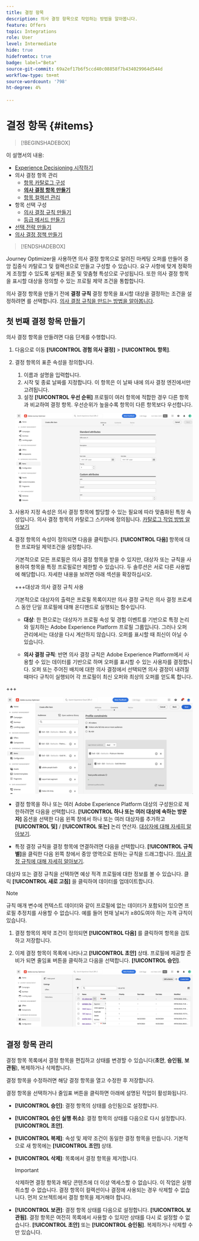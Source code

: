```yaml
---
title: 결정 항목
description: 의사 결정 항목으로 작업하는 방법을 알아봅니다.
feature: Offers
topic: Integrations
role: User
level: Intermediate
hide: true
hidefromtoc: true
badge: label="Beta"
source-git-commit: 69a2ef17b6f5ccd40c08858f7b434029964d544d
workflow-type: tm+mt
source-wordcount: '798'
ht-degree: 4%

---
```


# 결정 항목 {#items}

>[!BEGINSHADEBOX]

이 설명서의 내용:

* [Experience Decisioning 시작하기](gs-experience-decisioning.md)
* 의사 결정 항목 관리
   * [항목 카탈로그 구성](catalogs.md)
   * **[의사 결정 항목 만들기](items.md)**
   * [항목 컬렉션 관리](collections.md)
* 항목 선택 구성
   * [의사 결정 규칙 만들기](rules.md)
   * [등급 메서드 만들기](ranking.md)
* [선택 전략 만들기](selection-strategies.md)
* [의사 결정 정책 만들기](create-decision.md)

>[!ENDSHADEBOX]

Journey Optimizer을 사용하면 의사 결정 항목으로 알려진 마케팅 오퍼를 만들어 중앙 집중식 카탈로그 및 컬렉션으로 만들고 구성할 수 있습니다. 요구 사항에 맞게 정확하게 조정할 수 있도록 설계된 표준 및 맞춤형 특성으로 구성됩니다. 또한 의사 결정 항목을 표시할 대상을 정의할 수 있는 프로필 제약 조건을 통합합니다.

의사 결정 항목을 만들기 전에 **결정 규칙** 결정 항목을 표시할 대상을 결정하는 조건을 설정하려면 를 선택합니다. [의사 결정 규칙을 만드는 방법을 알아봅니다](rules.md).

## 첫 번째 결정 항목 만들기

의사 결정 항목을 만들려면 다음 단계를 수행합니다.

1. 다음으로 이동 **[!UICONTROL 경험 의사 결정]** > **[!UICONTROL 항목]**.

1. 결정 항목의 표준 속성을 정의합니다.

   1. 이름과 설명을 입력합니다.
   1. 시작 및 종료 날짜를 지정합니다. 이 항목은 이 날짜 내에 의사 결정 엔진에서만 고려됩니다.
   1. 설정 **[!UICONTROL 우선 순위]** 프로필이 여러 항목에 적합한 경우 다른 항목과 비교하여 결정 항목. 우선순위가 높을수록 항목이 다른 항목보다 우선합니다.

   ![](assets/item-attributes.png)

1. 사용자 지정 속성은 의사 결정 항목에 할당할 수 있는 필요에 따라 맞춤화된 특정 속성입니다. 의사 결정 항목의 카탈로그 스키마에 정의됩니다. [카탈로그 작업 방법 알아보기](catalogs.md)

1. 결정 항목의 속성이 정의되면 다음을 클릭합니다. **[!UICONTROL 다음]** 항목에 대한 프로파일 제약조건을 설정합니다.

   기본적으로 모든 프로필은 의사 결정 항목을 받을 수 있지만, 대상자 또는 규칙을 사용하여 항목을 특정 프로필로만 제한할 수 있습니다. 두 솔루션은 서로 다른 사용법에 해당합니다. 자세한 내용을 보려면 아래 섹션을 확장하십시오.

   +++대상과 의사 결정 규칙 사용

   기본적으로 대상자의 출력은 프로필 목록이지만 의사 결정 규칙은 의사 결정 프로세스 동안 단일 프로필에 대해 온디맨드로 실행되는 함수입니다.

   * **대상**: 한 편으로는 대상자가 프로필 속성 및 경험 이벤트를 기반으로 특정 논리와 일치하는 Adobe Experience Platform 프로필 그룹입니다. 그러나 오퍼 관리에서는 대상을 다시 계산하지 않습니다. 오퍼를 표시할 때 최신이 아닐 수 있습니다.

   * **의사 결정 규칙**: 반면 의사 결정 규칙은 Adobe Experience Platform에서 사용할 수 있는 데이터를 기반으로 하며 오퍼를 표시할 수 있는 사용자를 결정합니다. 오퍼 또는 주어진 배치에 대한 의사 결정에서 선택되면 의사 결정이 내려질 때마다 규칙이 실행되어 각 프로필이 최신 오퍼와 최상의 오퍼를 얻도록 합니다.

+++

   ![](assets/item-constraints.png)

   * 결정 항목을 하나 또는 여러 Adobe Experience Platform 대상의 구성원으로 제한하려면 다음을 선택합니다. **[!UICONTROL 하나 또는 여러 대상에 속하는 방문자]** 옵션을 선택한 다음 왼쪽 창에서 하나 또는 여러 대상자를 추가하고 **[!UICONTROL 및]** / **[!UICONTROL 또는]** 논리 연산자. [대상자에 대해 자세히 알아보기](../audience/about-audiences.md).

   * 특정 결정 규칙을 결정 항목에 연결하려면 다음을 선택합니다. **[!UICONTROL 규칙별]**&#x200B;을 클릭한 다음 왼쪽 창에서 중앙 영역으로 원하는 규칙을 드래그합니다. [의사 결정 규칙에 대해 자세히 알아보기](rules.md).

   대상자 또는 결정 규칙을 선택하면 예상 적격 프로필에 대한 정보를 볼 수 있습니다. 클릭 **[!UICONTROL 새로 고침]** 을 클릭하여 데이터를 업데이트합니다.

   >[!NOTE]
   >
   >규칙 매개 변수에 컨텍스트 데이터와 같이 프로필에 없는 데이터가 포함되어 있으면 프로필 추정치를 사용할 수 없습니다. 예를 들어 현재 날씨가 ≥80도여야 하는 자격 규칙이 있습니다.

1. 결정 항목의 제약 조건이 정의되면 **[!UICONTROL 다음]** 를 클릭하여 항목을 검토하고 저장합니다.

1. 이제 결정 항목이 목록에 나타나고 **[!UICONTROL 초안]** 상태. 프로필에 제공할 준비가 되면 줄임표 버튼을 클릭하고 다음을 선택합니다. **[!UICONTROL 승인]**.

   ![](assets/item-approve.png)

## 결정 항목 관리

결정 항목 목록에서 결정 항목을 편집하고 상태를 변경할 수 있습니다(**초안**, **승인됨**, **보관됨**), 복제하거나 삭제합니다.

결정 항목을 수정하려면 해당 결정 항목을 열고 수정한 후 저장합니다.

결정 항목을 선택하거나 줄임표 버튼을 클릭하면 아래에 설명된 작업이 활성화됩니다.

* **[!UICONTROL 승인]**: 결정 항목의 상태를 승인됨으로 설정합니다.
* **[!UICONTROL 승인 실행 취소]**: 결정 항목의 상태를 다음으로 다시 설정합니다. **[!UICONTROL 초안]**.
* **[!UICONTROL 복제]**: 속성 및 제약 조건이 동일한 결정 항목을 만듭니다. 기본적으로 새 항목에는 **[!UICONTROL 초안]** 상태.
* **[!UICONTROL 삭제]**: 목록에서 결정 항목을 제거합니다.

  >[!IMPORTANT]
  >
  >삭제하면 결정 항목과 해당 콘텐츠에 더 이상 액세스할 수 없습니다. 이 작업은 실행 취소할 수 없습니다. 결정 항목이 컬렉션이나 결정에 사용되는 경우 삭제할 수 없습니다. 먼저 오브젝트에서 결정 항목을 제거해야 합니다.

* **[!UICONTROL 보관]**: 결정 항목 상태를 다음으로 설정합니다. **[!UICONTROL 보관됨]**. 결정 항목은 여전히 목록에서 사용할 수 있지만 상태를 다시 로 설정할 수 없습니다. **[!UICONTROL 초안]** 또는 **[!UICONTROL 승인됨]**. 복제하거나 삭제할 수만 있습니다.
